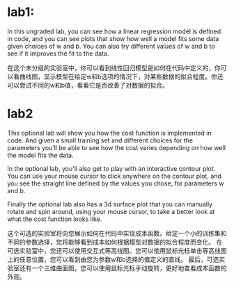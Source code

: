 # lab1:
In this ungraded lab, you can see how a linear regression model is defined in code, and you can see plots that show how well a model fits some data given choices of w and b.  You can also try different values of w and b to see if it improves the fit to the data.

在这个未分级的实验室中，你可以看到线性回归模型是如何在代码中定义的，你可以看曲线图，显示模型在给定w和b选项的情况下，对某些数据的拟合程度。你还可以尝试不同的w和b值，看看它是否改善了对数据的拟合。


# lab2
This optional lab will show you how the cost function is implemented in code. And given a small training set and different choices for the parameters you’ll be able to see how the cost varies depending on how well the model fits the data. 

In the optional lab, you'll also get to play with an interactive contour plot.  You can use your mouse cursor to click anywhere on the contour plot, and you see the straight line defined by the values you chose, for parameters w and b.

Finally the optional lab also has a 3d surface plot that you can manually rotate and spin around, using your mouse cursor, to take a better look at what the cost function looks like.



这个可选的实验室将向您展示如何在代码中实现成本函数。给定一个小的训练集和不同的参数选择，您将能够看到成本如何根据模型对数据的拟合程度而变化。
在可选实验室中，您还可以使用交互式等高线图。您可以使用鼠标光标单击等高线图上的任意位置，您可以看到由您为参数w和b选择的值定义的直线。
最后，可选实验室还有一个三维曲面图，您可以使用鼠标光标手动旋转，更好地查看成本函数的外观。
